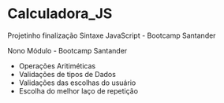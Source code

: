 # Calculadora_JS
Projetinho finalização Sintaxe JavaScript - Bootcamp Santander

Nono Módulo - Bootcamp Santander 
 * Operações Aritiméticas
 * Validações de tipos de Dados
 * Validações das escolhas do usuário
 * Escolha do melhor laço de repetição   
